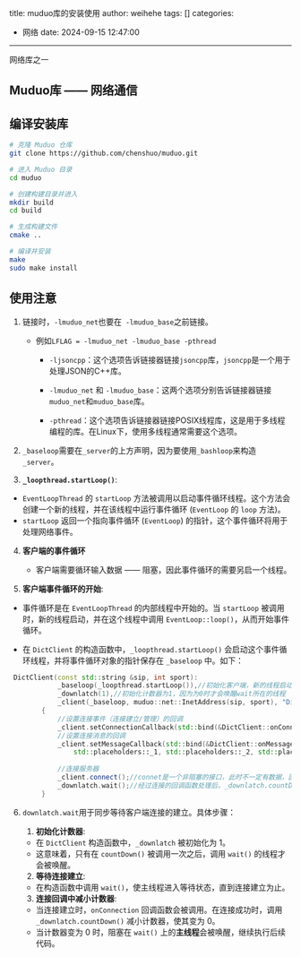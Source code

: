 title: muduo库的安装使用
author: weihehe
tags: []
categories:
  - 网络
date: 2024-09-15 12:47:00
---
网络库之一
<!--more-->
## Muduo库 —— 网络通信

## 编译安装库

```bash
# 克隆 Muduo 仓库
git clone https://github.com/chenshuo/muduo.git

# 进入 Muduo 目录
cd muduo

# 创建构建目录并进入
mkdir build
cd build

# 生成构建文件
cmake ..

# 编译并安装
make 
sudo make install

```

## 使用注意

1. 链接时，`-lmuduo_net`也要在` -lmuduo_base`之前链接。

	- 例如`LFLAG = -lmuduo_net -lmuduo_base -pthread`
    
		- `-ljsoncpp`：这个选项告诉链接器链接`jsoncpp`库，`jsoncpp`是一个用于处理JSON的C++库。
    
		- `-lmuduo_net` 和 `-lmuduo_base`：这两个选项分别告诉链接器链接`muduo_net`和`muduo_base`库。
    
		- `-pthread`：这个选项告诉链接器链接POSIX线程库，这是用于多线程编程的库。在Linux下，使用多线程通常需要这个选项。

2. `_baseloop`需要在`_server`的上方声明，因为要使用`_bashloop`来构造`_server`。

3. **`_loopthread.startLoop()`**: 
  - `EventLoopThread` 的 `startLoop` 方法被调用以启动事件循环线程。这个方法会创建一个新的线程，并在该线程中运行事件循环 (`EventLoop` 的 `loop` 方法)。
  - `startLoop` 返回一个指向事件循环 (`EventLoop`) 的指针，这个事件循环将用于处理网络事件。

4. **客户端的事件循环**

	- 客户端需要循环输入数据 —— 阻塞，因此事件循环的需要另启一个线程。

5. **客户端事件循环的开始**:
  - 事件循环是在 `EventLoopThread` 的内部线程中开始的。当 `startLoop` 被调用时，新的线程启动，并在这个线程中调用 `EventLoop::loop()`，从而开始事件循环。
  
  - 在 `DictClient` 的构造函数中，`_loopthread.startLoop()` 会启动这个事件循环线程，并将事件循环对象的指针保存在 `_baseloop` 中。如下：
```cpp
 DictClient(const std::string &sip, int sport):
            _baseloop(_loopthread.startLoop()),//初始化客户端，新的线程启动，进行事件循环
            _downlatch(1),//初始化计数器为1，因为为0时才会唤醒wait所在的线程
            _client(_baseloop, muduo::net::InetAddress(sip, sport), "DictClient")
        {
            //设置连接事件（连接建立/管理）的回调
            _client.setConnectionCallback(std::bind(&DictClient::onConnection, this, std::placeholders::_1));
            //设置连接消息的回调
            _client.setMessageCallback(std::bind(&DictClient::onMessage, this, 
                std::placeholders::_1, std::placeholders::_2, std::placeholders::_3));
            
            //连接服务器
            _client.connect();//connet是一个非阻塞的接口，此时不一定有数据，因此需要进行同步
            _downlatch.wait();//经过连接的回调函数处理后，_downlatch.countDown()经过--，此时为0阻塞
        }
```

6. `downlatch.wait`用于同步等待客户端连接的建立。具体步骤：

	1. **初始化计数器**:
  
  	- 在 `DictClient` 构造函数中，`_downlatch` 被初始化为 1。
  	- 这意味着，只有在 `countDown()` 被调用一次之后，调用 `wait()` 的线程才会被唤醒。
  
	2. **等待连接建立**:
  
  	- 在构造函数中调用 `wait()`，使主线程进入等待状态，直到连接建立为止。
    
	3. **连接回调中减小计数器**:
  
  	- 当连接建立时，`onConnection` 回调函数会被调用。在连接成功时，调用 `_downlatch.countDown()` 减小计数器，使其变为 0。
  	- 当计数器变为 0 时，阻塞在 `wait()` 上的**主线程**会被唤醒，继续执行后续代码。